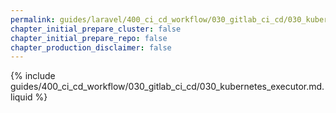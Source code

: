 ```yaml
---
permalink: guides/laravel/400_ci_cd_workflow/030_gitlab_ci_cd/030_kubernetes_executor.html
chapter_initial_prepare_cluster: false
chapter_initial_prepare_repo: false
chapter_production_disclaimer: false
---
```


{% include guides/400_ci_cd_workflow/030_gitlab_ci_cd/030_kubernetes_executor.md.liquid %}